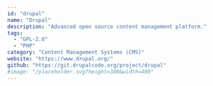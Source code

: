 ```yaml
---
id: "drupal"
name: "Drupal"
description: "Advanced open source content management platform."
tags:
  - "GPL-2.0"
  - "PHP"
category: "Content Management Systems (CMS)"
website: "https://www.drupal.org/"
github: "https://git.drupalcode.org/project/drupal"
#image: "/placeholder.svg?height=300&width=400"
---
```


